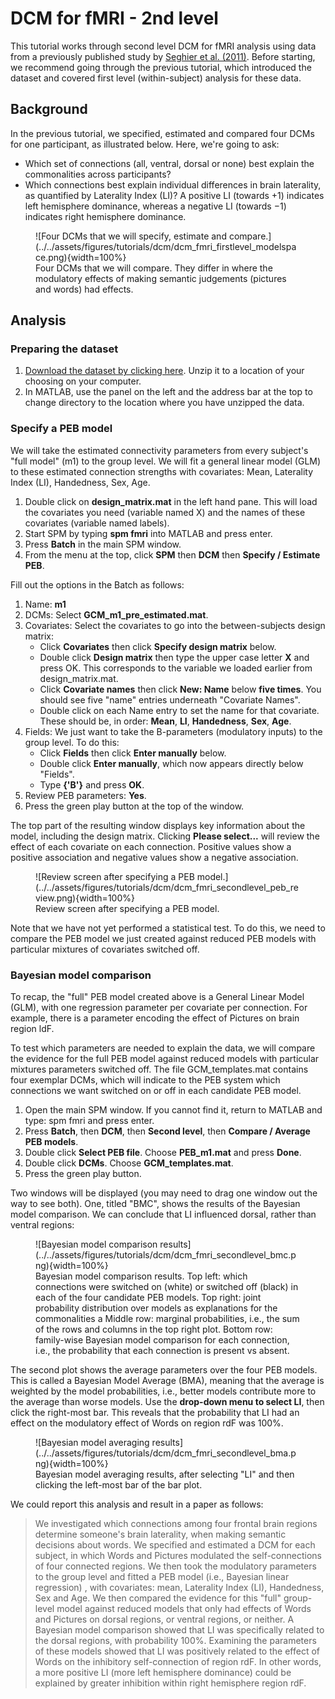 # DCM for fMRI - 2nd level

This tutorial works through second level DCM for fMRI analysis using data from a previously published study by [Seghier et al. (2011)](https://doi.org/10.1093/cercor/bhq203). 
Before starting, we recommend going through the previous tutorial, which introduced the dataset and covered first level (within-subject) analysis for these data.

## Background

In the previous tutorial, we specified, estimated and compared four DCMs for one participant, as illustrated below. Here, we're going to ask: 

- Which set of connections (all, ventral, dorsal or none) best explain the commonalities across participants? 
- Which connections best explain individual differences in brain laterality, as quantified by Laterality Index (LI)? A positive LI (towards +1) indicates left hemisphere dominance, whereas a negative LI (towards −1) indicates right hemisphere dominance. 

<figure id="Fig:pyramidspalmtrees" markdown>
![Four DCMs that we will specify, estimate and compare.](../../assets/figures/tutorials/dcm/dcm_fmri_firstlevel_modelspace.png){width=100%}
<figcaption>Four DCMs that we will compare. They differ in where the modulatory effects of making semantic judgements (pictures and words) had effects.</figcaption>
</figure>

## Analysis

### Preparing the dataset
1.	[Download the dataset by clicking here](http://www.fil.ion.ucl.ac.uk/~pzeidman/second_level.zip). Unzip it to a location of your choosing on your computer. 
2. In MATLAB, use the panel on the left and the address bar at the top to change directory to the location where you have unzipped the data.

### Specify a PEB model
We will take the estimated connectivity parameters from every subject's "full model" (m1) to the group level. We will fit a general linear model (GLM) to these estimated connection strengths with covariates: Mean, Laterality Index (LI), Handedness, Sex, Age.

1. Double click on **design_matrix.mat** in the left hand pane. This will load the covariates you need (variable named X) and the names of these covariates (variable named labels).
2. Start SPM by typing **spm fmri** into MATLAB and press enter.
3. Press **Batch** in the main SPM window.
4. From the menu at the top, click **SPM** then **DCM** then **Specify / Estimate PEB**.

Fill out the options in the Batch as follows:

1. Name: **m1**
2. DCMs: Select **GCM_m1_pre_estimated.mat**.
3. Covariates: Select the covariates to go into the between-subjects design matrix:
    - Click **Covariates** then click **Specify design matrix** below. 
	- Double click **Design matrix** then type the upper case letter **X** and press OK. This corresponds to the variable we loaded earlier from design_matrix.mat.
	- Click **Covariate names** then click **New: Name** below **five times**. You should see five "name" entries underneath "Covariate Names".
	- Double click on each Name entry to set the name for that covariate. These should be, in order: **Mean**, **LI**, **Handedness**, **Sex**, **Age**.
4. Fields: We just want to take the B-parameters (modulatory inputs) to the group level. To do this:
	- Click **Fields** then click **Enter manually** below.
	- Double click **Enter manually**, which now appears directly below "Fields".
	- Type **{'B'}** and press **OK**.
5. Review PEB parameters: **Yes**.
6. Press the green play button at the top of the window.

The top part of the resulting window displays key information about the model, including the design matrix. Clicking **Please select...** will review the effect of each covariate on each connection. Positive values show a positive association and negative values show a negative association.

<figure id="Fig:pebreview" markdown>
![Review screen after specifying a PEB model.](../../assets/figures/tutorials/dcm/dcm_fmri_secondlevel_peb_review.png){width=100%}
<figcaption>Review screen after specifying a PEB model.</figcaption>
</figure>

Note that we have not yet performed a statistical test. To do this, we need to compare the PEB model we just created against reduced PEB models with particular mixtures of covariates switched off.

### Bayesian model comparison

To recap, the "full" PEB model created above is a General Linear Model (GLM), with one regression parameter per covariate per connection. For example, there is a parameter encoding the effect of Pictures on brain region ldF.

To test which parameters are needed to explain the data, we will compare the evidence for the full PEB model against reduced models with particular mixtures parameters switched off. The file GCM_templates.mat contains four exemplar DCMs, which will indicate to the PEB system which connections we want switched on or off in each candidate PEB model.

1. Open the main SPM window. If you cannot find it, return to MATLAB and type: spm fmri and press enter.
2. Press **Batch**, then **DCM**, then **Second level**, then **Compare / Average PEB models**.
3. Double click **Select PEB file**. Choose **PEB_m1.mat** and press **Done**.
4. Double click **DCMs**. Choose **GCM_templates.mat**.
5. Press the green play button.

Two windows will be displayed (you may need to drag one window out the way to see both). One, titled "BMC", shows the results of the Bayesian model comparison. We can conclude that LI influenced dorsal, rather than ventral regions:

<figure id="Fig:secondlevelbmc" markdown>
![Bayesian model comparison results](../../assets/figures/tutorials/dcm/dcm_fmri_secondlevel_bmc.png){width=100%}
<figcaption>Bayesian model comparison results. 
			Top left: which connections were switched on (white) or switched off (black) in each of the four candidate PEB models. 
			Top right: joint probability distribution over models as explanations for the commonalities a
			Middle row: marginal probabilities, i.e., the sum of the rows and columns in the top right plot.
			Bottom row: family-wise Bayesian model comparison for each connection, i.e., the probability that each connection is present vs absent.			
</figcaption>
</figure>

The second plot shows the average parameters over the four PEB models. This is called a Bayesian Model Average (BMA), meaning that the average is weighted by the model probabilities, i.e., better models contribute more to the average than worse models. Use the **drop-down menu to select LI**, then click the right-most bar. This reveals that the probability that LI had an effect on the modulatory effect of Words on region rdF was 100%. 

<figure id="Fig:secondlevelbmc" markdown>
![Bayesian model averaging results](../../assets/figures/tutorials/dcm/dcm_fmri_secondlevel_bma.png){width=100%}
<figcaption>Bayesian model averaging results, after selecting "LI" and then clicking the left-most bar of the bar plot.</figcaption>
</figure>

We could report this analysis and result in a paper as follows:

>We investigated which connections among four frontal brain regions determine someone's brain laterality, when making semantic decisions about words. We specified and estimated a DCM for each subject, in which Words and Pictures modulated the self-connections of four connected regions. We then took the modulatory parameters to the group level and fitted a PEB model (i.e., Bayesian linear regression) , with covariates: mean, Laterality Index (LI), Handedness, Sex and Age. We then compared the evidence for this "full" group-level model against reduced models that only had effects of Words and Pictures on dorsal regions, or ventral regions, or neither. A Bayesian model comparison showed that LI was specifically related to the dorsal regions, with probability 100%. Examining the parameters of these models showed that LI was positively related to the effect of Words on the inhibitory self-connection of region rdF. In other words, a more positive LI (more left hemisphere dominance) could be explained by greater inhibition within right hemisphere region rdF.